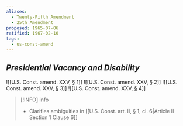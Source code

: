 ```yaml
---
aliases:
  - Twenty-Fifth Amendment
  - 25th Amendment
proposed: 1965-07-06
ratified: 1967-02-10
tags:
  - us-const-amend
---
```

## *Presidential Vacancy and Disability*

![[U.S. Const. amend. XXV, § 1]]
![[U.S. Const. amend. XXV, § 2]]
![[U.S. Const. amend. XXV, § 3]]
![[U.S. Const. amend. XXV, § 4]]

> [!INFO] info
> - Clarifies ambiguities in [[U.S. Const. art. II, § 1, cl. 6|Article II Section 1 Clause 6]]
